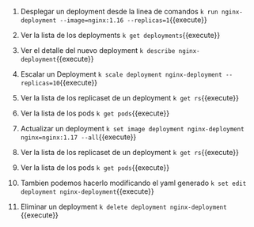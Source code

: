 1. Desplegar un deployment desde la linea de comandos 
`k run nginx-deployment --image=nginx:1.16 --replicas=1`{{execute}} 

2. Ver la lista de los deployments
`k get deployments`{{execute}} 

3. Ver el detalle del nuevo deployment
`k describe nginx-deployment`{{execute}} 

4. Escalar un Deployment
`k scale deployment nginx-deployment --replicas=10`{{execute}} 

5. Ver la lista de los replicaset de un deployment
`k get rs`{{execute}} 

6. Ver la lista de los pods
`k get pods`{{execute}} 

7. Actualizar un deployment
`k set image deployment nginx-deployment nginx=nginx:1.17 --all`{{execute}} 

8. Ver la lista de los replicaset de un deployment
`k get rs`{{execute}} 

9. Ver la lista de los pods
`k get pods`{{execute}} 

10. Tambien podemos hacerlo modificando el yaml generado 
`k set edit deployment nginx-deployment`{{execute}} 

11. Eliminar un deployment 
`k delete deployment nginx-deployment `{{execute}}  